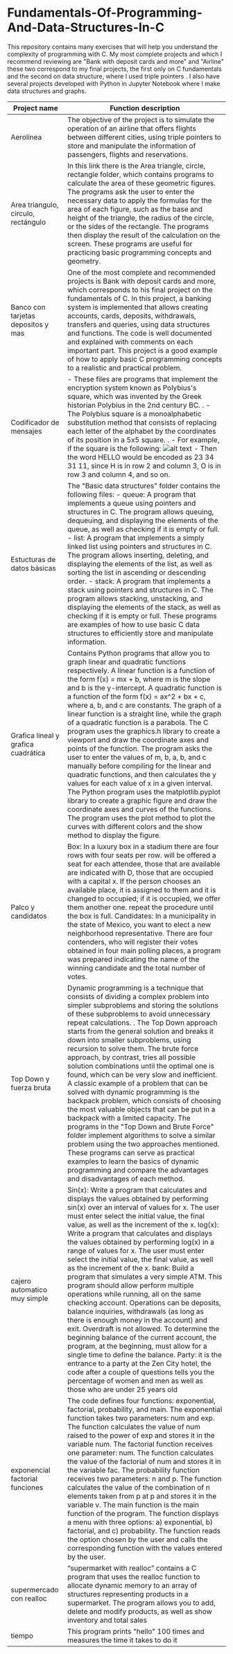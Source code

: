 # Fundamentals-Of-Programming-And-Data-Structures-In-C
This repository contains many exercises that will help you understand the complexity of programming with C.
My most complete projects and which I recommend reviewing are "Bank with deposit cards and more" and "Airline" these two correspond to my final projects, the first only on C fundamentals and the second on data structure, where I used triple pointers .
I also have several projects developed with Python in Jupyter Notebook where I make data structures and graphs.

| Project name | Function description |
|---|---|
| Aerolínea | The objective of the project is to simulate the operation of an airline that offers flights between different cities, using triple pointers to store and manipulate the information of passengers, flights and reservations. |
| Area triangulo, circulo, rectángulo  | In this link there is the Area triangle, circle, rectangle folder, which contains programs to calculate the area of these geometric figures. The programs ask the user to enter the necessary data to apply the formulas for the area of each figure, such as the base and height of the triangle, the radius of the circle, or the sides of the rectangle. The programs then display the result of the calculation on the screen. These programs are useful for practicing basic programming concepts and geometry. |
| Banco con tarjetas depositos y mas | One of the most complete and recommended projects is Bank with deposit cards and more, which corresponds to his final project on the fundamentals of C. In this project, a banking system is implemented that allows creating accounts, cards, deposits, withdrawals, transfers and queries, using data structures and functions. The code is well documented and explained with comments on each important part. This project is a good example of how to apply basic C programming concepts to a realistic and practical problem. |
| Codificador de mensajes | - These files are programs that implement the encryption system known as Polybius's square, which was invented by the Greek historian Polybius in the 2nd century BC. . - The Polybius square is a monoalphabetic substitution method that consists of replacing each letter of the alphabet by the coordinates of its position in a 5x5 square. . - For example, if the square is the following: ![alt text](https://miro.medium.com/max/518/1*PyDyJFBNXOeSvfpUbs7GUA.png) - Then the word HELLO would be encoded as 23 34 31 11, since H is in row 2 and column 3, O is in row 3 and column 4, and so on.|
| Estucturas de datos básicas | The "Basic data structures" folder contains the following files: - queue: A program that implements a queue using pointers and structures in C. The program allows queuing, dequeuing, and displaying the elements of the queue, as well as checking if it is empty or full. - list: A program that implements a simply linked list using pointers and structures in C. The program allows inserting, deleting, and displaying the elements of the list, as well as sorting the list in ascending or descending order. - stack: A program that implements a stack using pointers and structures in C. The program allows stacking, unstacking, and displaying the elements of the stack, as well as checking if it is empty or full. These programs are examples of how to use basic C data structures to efficiently store and manipulate information. |
| Grafica lineal y grafica cuadrática | Contains Python programs that allow you to graph linear and quadratic functions respectively. A linear function is a function of the form f(x) = mx + b, where m is the slope and b is the y-intercept. A quadratic function is a function of the form f(x) = ax^2 + bx + c, where a, b, and c are constants. The graph of a linear function is a straight line, while the graph of a quadratic function is a parabola. The C program uses the graphics.h library to create a viewport and draw the coordinate axes and points of the function. The program asks the user to enter the values of m, b, a, b, and c manually before compiling for the linear and quadratic functions, and then calculates the y values for each value of x in a given interval. The Python program uses the matplotlib.pyplot library to create a graphic figure and draw the coordinate axes and curves of the functions. The program uses the plot method to plot the curves with different colors and the show method to display the figure. |
| Palco y candidatos | Box: In a luxury box in a stadium there are four rows with four seats per row. will be offered a seat for each attendee, those that are available are indicated with D, those that are occupied with a capital x. If the person chooses an available place, it is assigned to them and it is changed to occupied; if it is occupied, we offer them another one. repeat the procedure until the box is full. Candidates: In a municipality in the state of Mexico, you want to elect a new neighborhood representative. There are four contenders, who will register their votes obtained in four main polling places, a program was prepared indicating the name of the winning candidate and the total number of votes. |
| Top Down y fuerza bruta | Dynamic programming is a technique that consists of dividing a complex problem into simpler subproblems and storing the solutions of these subproblems to avoid unnecessary repeat calculations. . The Top Down approach starts from the general solution and breaks it down into smaller subproblems, using recursion to solve them. The brute force approach, by contrast, tries all possible solution combinations until the optimal one is found, which can be very slow and inefficient. A classic example of a problem that can be solved with dynamic programming is the backpack problem, which consists of choosing the most valuable objects that can be put in a backpack with a limited capacity. The programs in the "Top Down and Brute Force" folder implement algorithms to solve a similar problem using the two approaches mentioned. These programs can serve as practical examples to learn the basics of dynamic programming and compare the advantages and disadvantages of each method. |
| cajero automatico muy simple | Sin(x): Write a program that calculates and displays the values obtained by performing sin(x) over an interval of values for x. The user must enter select the initial value, the final value, as well as the increment of the x. log(x): Write a program that calculates and displays the values obtained by performing log(x) in a range of values for x. The user must enter select the initial value, the final value, as well as the increment of the x. bank: Build a program that simulates a very simple ATM. This program should allow perform multiple operations while running, all on the same checking account. Operations can be deposits, balance inquiries, withdrawals (as long as there is enough money in the account) and exit. Overdraft is not allowed. To determine the beginning balance of the current account, the program, at the beginning, must allow for a single time to define the balance. Party: it is the entrance to a party at the Zen City hotel, the code after a couple of questions tells you the percentage of women and men as well as those who are under 25 years old |
| exponencial factorial funciones | The code defines four functions: exponential, factorial, probability, and main. The exponential function takes two parameters: num and exp. The function calculates the value of num raised to the power of exp and stores it in the variable num. The factorial function receives one parameter: num. The function calculates the value of the factorial of num and stores it in the variable fac. The probability function receives two parameters: n and p. The function calculates the value of the combination of n elements taken from p at p and stores it in the variable v. The main function is the main function of the program. The function displays a menu with three options: a) exponential, b) factorial, and c) probability. The function reads the option chosen by the user and calls the corresponding function with the values entered by the user. |
| supermercado con realloc | “supermarket with realloc” contains a C program that uses the realloc function to allocate dynamic memory to an array of structures representing products in a supermarket. The program allows you to add, delete and modify products, as well as show inventory and total sales |
| tiempo | This program prints "hello" 100 times and measures the time it takes to do it |







